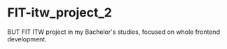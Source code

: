 # FIT-itw_project_2
BUT FIT ITW project in my Bachelor's studies, focused on whole frontend development.